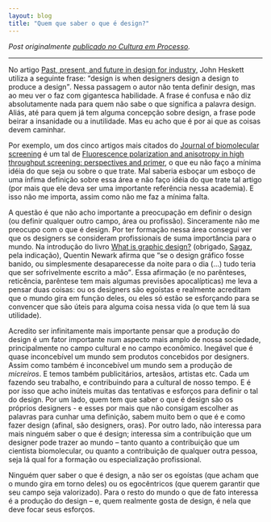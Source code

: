 ```yaml
---
layout: blog
title: "Quem que saber o que é design?"
---
```


_Post originalmente [publicado no Cultura em Processo](http://www.meiaduzia.com.br/culturaemprocesso/2008/06/26/quem-quer-saber-o-que-e-design/)._

* * *

No artigo [Past, present, and future in design for industry](http://www.jstor.org/stable/1511906 "JSTOR: Design Issues, Vol. 17, No. 1"), John Heskett utiliza a seguinte frase: <q cite="http://www.jstor.org/stable/1511906">design is when designers design a design to produce a design</q>. Nessa passagem o autor não tenta definir design, mas ao meu ver o faz com gigantesca habilidade. A frase é confusa e não diz absolutamente nada para quem não sabe o que significa a palavra design. Aliás, até para quem já tem alguma concepção sobre design, a frase pode beirar a insanidade ou a inutilidade. Mas eu acho que é por ai que as coisas devem caminhar.

Por exemplo, um dos cinco artigos mais citados do [Journal of biomolecular screening](http://jbx.sagepub.com/) é um tal de [Fluorescence polarization and anisotropy in high throughput screening: perspectives and primer](http://jbx.sagepub.com/cgi/content/short/5/5/297), o que eu não faço a mínima idéia do que seja ou sobre o que trate. Mal saberia esboçar um esboço de uma ínfima definição sobre essa área e não faço idéia do que trate tal artigo (por mais que ele deva ser uma importante referência nessa academia). E isso não me importa, assim como não me faz a mínima falta.

A questão é que não acho importante a preocupação em definir o design (ou definir qualquer outro campo, área ou profissão). Sinceramente não me preocupo com o que é design. Por ter formação nessa área consegui ver que os designers se consideram profissionais de suma importância para o mundo. Na introdução do livro [What is graphic design?](http://books.google.com.br/books?id=ZA2jzYuN93wC&dq=quentin+newaek+what+is+graphic+design+rotovision&pg=PP1&ots=Ka97z-nfcx&sig=DVNSxdAPWG8-exF8LCK9sbD2abg&hl=pt-BR&prev=http://www.google.com.br/search%3Fq%3DQuentin%2Bnewaek%2Bwhat%2Bis%2Bgraphic%2Bdesign%2Brotovision%26ie%3Dutf-8%26oe%3Dutf-8%26rls%3Dorg.mozilla:pt-BR:official%26client%3Dfirefox-a&sa=X&oi=print&ct=title&cad=one-book-with-thumbnail#PPP1,M1 "Leia trechos no Google Books...") (obrigado, [Sagaz](http://sagaz.ludorama.com.br/ "Sagaz.Ludorama – As divagações da diversão"), pela indicação), Quentin Newark afirma que <q cite="http://books.google.com.br/books?id=ZA2jzYuN93wC&amp;dq=quentin+newaek+what+is+graphic+design+rotovision&amp;pg=PP1&amp;ots=Ka97z-nfcx&amp;sig=DVNSxdAPWG8-exF8LCK9sbD2abg&amp;hl=pt-BR&amp;prev=http://www.google.com.br/search%3Fq%3DQuentin%2Bnewaek%2Bwhat%2Bis%2Bgraphic%2Bdesign%2Brotovision%26ie%3Dutf-8%26oe%3Dutf-8%26rls%3Dorg.mozilla:pt-BR:official%26client%3Dfirefox-a&amp;sa=X&amp;oi=print&amp;ct=title&amp;cad=one-book-with-thumbnail#PPP1,M1">se o design gráfico fosse banido, ou simplesmente desaparecesse da noite para o dia (...) tudo teria que ser sofrivelmente escrito a mão</q>. Essa afirmação (e no parênteses, reticência, parêntese tem mais algumas previsões apocalípticas) me leva a pensar duas coisas: ou os designers são egoístas e realmente acreditam que o mundo gira em função deles, ou eles só estão se esforçando para se convencer que são úteis para alguma coisa nessa vida (o que tem lá sua utilidade).

Acredito ser infinitamente mais importante pensar que a produção do design é um fator importante num aspecto mais amplo de nossa sociedade, principalmente no campo cultural e no campo econômico. Inegável que é quase inconcebível um mundo sem produtos concebidos por designers. Assim como também é inconcebível um mundo sem a produção de _micreiros_. E temos também publicitários, artesãos, artistas etc. Cada um fazendo seu trabalho, e contribuindo para a cultural de nosso tempo. E é por isso que acho inúteis muitas das tentativas e esforços para definir o tal do design. Por um lado, quem tem que saber o que é design são os próprios designers - e esses por mais que não consigam escolher as palavras para cunhar uma definição, sabem muito bem o que é e como fazer design (afinal, são designers, oras). Por outro lado, não interessa para mais ninguém saber o que é design; interessa sim a contribuição que um designer pode trazer ao mundo – tanto quanto a contribuição que um cientista biomolecular, ou quanto a contribuição de qualquer outra pessoa, seja lá qual for a formação ou especialização profissional.

Ninguém quer saber o que é design, a não ser os egoístas (que acham que o mundo gira em torno deles) ou os egocêntricos (que querem garantir que seu campo seja valorizado). Para o resto do mundo o que de fato interessa é a produção do design – e, quem realmente gosta de design, é nela que deve focar seus esforços.
